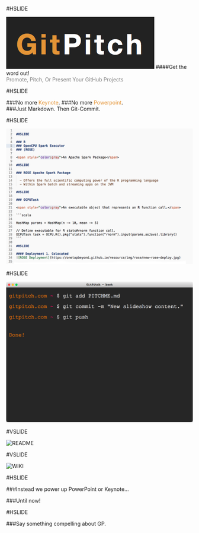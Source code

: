 #HSLIDE

![LOGO](assets/gp-logo.png)
####Get the word out!
<br>
<span style="color:gray">Promote, Pitch, Or Present Your GitHub Projects</span>

#HSLIDE

###No more <span style="color: #e49436">Keynote</span>.
###<span class="fragment" data-fragment-index="1">No more <span style="color: #e49436">Powerpoint</span>.</li>
<br>
###<span class="fragment" data-fragment-index="2">Just Markdown. Then Git-Commit.</li>

#HSLIDE

![MARKDOWN](assets/markdown.png)

#HSLIDE

![TERMINAL](assets/terminal.png)

#VSLIDE

![README](assets/readme.png)

#VSLIDE

![WIKI](assets/wiki.png)

#HSLIDE

###Instead we power up PowerPoint or Keynote...

###<span class="fragment" data-fragment-index="1">Until now!</li>

#HSLIDE

###Say something compelling about GP.

